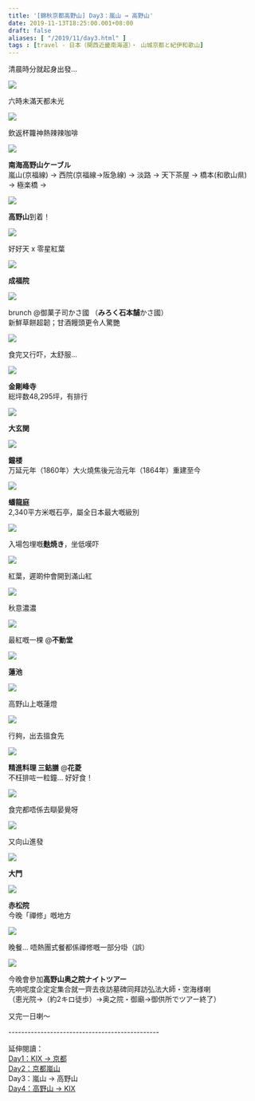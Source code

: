 ```yaml
---
title: '[錦秋京都高野山] Day3：嵐山 → 高野山'
date: 2019-11-13T18:25:00.001+08:00
draft: false
aliases: [ "/2019/11/day3.html" ]
tags : [travel - 日本（関西近畿南海道）・ 山城京都と紀伊和歌山]
---
```


清晨時分就起身出發...  

![](https://aegzlq.ch.files.1drv.com/y4mPfjNG7-nebfzH9YWElxcQWiZesWMdXddbDJS-IsuOEyLlzCDb8TIRkMAF6lrSz201BQGZC-l_SV0vUFkR3xYYWO-Ccnrtbcm2tWW3OGiNjMyG6WX4OPsep8WJwsPQPgGIF94-KEjg1dMCxX8Cw6N0bMvw8Mc-YnooPP7uV6hEBUX1wkLpzmKG2TfR-yay-Sp97ZNYliqPgakjPvBJG6gEw?width=660&height=371&cropmode=none)

六時未滿天都未光  

![](https://augulq.ch.files.1drv.com/y4m-x2mmNyGOVFlEqd-TTtDRJAfWx6-DJS8KtjDG_rvo4Yklsc-SvlP_mZfER3F1p9Lt9OzYjqetdxcY8CpCTvxKPS1gsxvTiN5qE4cbopikqT4R1xLmaINwheDEj1S2oecFS4dv-GfPXrxGaRCD8JA1SEFcWuVCc0rnp-eucPgAdJ4tDmM-4WqtnAS7ApBFjsZWsKmxq0jaJQGmyeuDf70kA?width=371&height=660&cropmode=none)

飲返杯籮神熱辣辣咖啡  

![](https://apgylq.ch.files.1drv.com/y4m2Txq3s-U-Mb5AS2sse5HbXNhFeNIhYagpqcAJxep0SRZKRkRWhfl2YPiaBNXnO_vMEqfNv5ifiHV5MjPFwB2k3d0_4F190dUP3xtwaKVcRnpkAqaHKdWfDF4pVYymG8nn_0r7-hUGkk2gMa4n1kyHHUWT_L5vcKehW2MQOSufhhnHF6qxLR2nZ0f50h26UbXJVriJQj73LAMxlAD9vnKbg?width=660&height=371&cropmode=none)

**南海高野山ケーブル**  
嵐山(京福線) → 西院(京福線→阪急線) → 淡路 → 天下茶屋 → 橋本(和歌山県) → 極楽橋 →  

![](https://apgzlq.ch.files.1drv.com/y4mwnhp5cvdfoi6j4viTlFj_FiBlsOZX0Hgy0mlZwULQV4sy-JgzhN_iqV6LDc3fIM117VbxSmbTqWZNTpms9lZxDWTPDmqSZFPLrWYkjJVxZc1N8rlsD2p4wGfpHUYnVeEcICyOjY1K-3cSKkdd8-cF4c4OaCzOHWLyoUKw7pzBtuHhPo6QpTvUtYaawuPRtuCK3CEseudTx3dBXa67_faZQ?width=660&height=371&cropmode=none)

**高野山**到着！  

![](https://zogtlq.ch.files.1drv.com/y4m2BZpW4uxjtFXyopuZJeo4ubWLVs9UshCzo8qRy-Ibb031GnXjtYp85dFxiR1mRgPg6RcBUXgZov2agfALxKKgbBA2OfgJuBc17p1xfywhijheTiLlrXZCck317sIIGLWh58bHspVzgBbM0kVtVLlT-rsiD-zkVLX7UcsXQ6SU_DzuMETzEwja3EbIJzwkhFg70FmPjpyFRGOfUKydjkcRA?width=660&height=371&cropmode=none)

好好天 x 零星紅葉  

![](https://zegxlq.ch.files.1drv.com/y4mQusBkVVWtH1sxwHX3GPOrK5bAKlNwju7yC-UgGvZqnb4WiklyVlNnCqlsFcHhKsnDvm2YIiV5YEikqOuHScEnnPZzUQdaVNYfIwyoUhSTpHPLhZI0Vu4L6q59QysvK1UvFMgQrHyyelEDYEHMmALKLTiPlyiwGDtTGQ06nFHgXLI5krqTbFqdpS2KSBadaRkdEcXWdfxnp2cu_4h5UPFXA?width=660&height=371&cropmode=none)

**成福院**  

![](https://zegwlq.ch.files.1drv.com/y4mFQDVtRqFiKQ7P3Njo2llCH3JK2lr35zjwY3_Ncy98qrtLGCOaTIIFB9FBYKzgqtzlJ9_EBqPo5sLcUW_rOo_T6QelvC5xqM8zENAtBnnPnxJ2lw-vJ-E12lCWSDb67atIfOgpXYQT9_qtRK8YNMtty3R3NDd65Ugq0yWE-4EREPha-3VbJaefNaHxlG4lRHt2pgg9_VsCdSzW6HzzuBMQg?width=660&height=371&cropmode=none)

brunch @御菓子司かさ國 （**みろく石本舗**かさ國）   
新鮮草餅超韌；甘酒饅頭更令人驚艷  

![](https://zugzlq.ch.files.1drv.com/y4mIrcSw0TGpAFicL_pru3Ewa7gjQoljN-IQw3Nn7mC8M-6z7c_wYjtRAeBELNmmPCEsm8Wc0KAKjyWzlxybF0SZ0iYz2G6WkVCvjXtV-zKM4E5yPOjM5ktBUp38yQFMaWXiS3ZEFWXLnrwn7RpL3trfxPF5rw_xER6Av6uf1xx6G-JhrzymTOBmpVFg3zYqaECmDvibOLnNW9MmynDri9VYA?width=660&height=371&cropmode=none)

食完又行吓，太舒服...  

![](https://zpgylq.ch.files.1drv.com/y4mF1_57c0Nw6vQD87csy4fw8s9mJ6e5CbTdi3QfE2-l9Qt-slRMWPnge0wSxhXLhAJRFRxexrDy1DOjUpY8mElhasPMNyuJ0RzbWUUkKV4KbKYYYxTVfoDUXCTvk_XzYMkX0V7QXkf8emuJPVe6DdFy5Sg2AFda_Vjv_NoJ_6AoIZUSEitApfL6CXgTJQa8bbmW4S1qMUf9NbnH2cF9tfDRg?width=660&height=371&cropmode=none)

**金剛峰寺**  
総坪数48,295坪，有排行  

![](https://yogwlq.ch.files.1drv.com/y4me4UTULhUDvHPxeyN04ftXk1nKc6iEy4JkaW7nsf6uCkWVe8AJTuA3X_ioocNBtgVrEvYhoszfqf_dG5vWZl0tYWPCnS86_bXrpBs6YkrCimP7JpiUC1zWwkh0g2j0MODt7K9mwiGz1yPIIPGR24pgMdsRrY2KAxD4xrVKQbPy1i0HrZsT8i9iu3B5XOdqoNkYOfrDSiBNBPEO10qpZksEQ?width=660&height=371&cropmode=none)

**大玄関**  

![](https://aejnoq.ch.files.1drv.com/y4mygkfIkFgmkMF3lZxmFSbpNINgwVGbYKua-XlxfIlU-UvMsHxQfIRjUDI-Kb84do2sKEQXaCyb0aVTEtCu6ptqN8bbRMxlh9JIyfaee4CL9H5R54-M_pZU7tCZI8N-dGD0N8ix05FyZBL0JTpWCG5jPc8rjoRHcpFN228Gm840GIsLoLRi0_PsDScSjh1vY8trpoHjYYAKSwYnPdTMsvcAQ?width=660&height=371&cropmode=none)

**鐘楼**  
万延元年（1860年）大火燒焦後元治元年（1864年）重建至今  

![](https://aejqoq.ch.files.1drv.com/y4mtUkGwnm9EQwbIYw2Kg1wjS3sddGad5xOZs8vEinUj5yqmaexG4rQC1TVCVj67d9xeWLFn8HwUF9Cc0rd5-RgtjiV_763lGg6dE1Aatn0dkstVDNBB37HnUap0nWJopcAK0C9-VyldbcnBvHBK3061Qfbe0a-NQdNjKyGAwYOFGMtEq03_ZSrKdAohPBQ7omMmkzHE17BIGBlHDXVWfgt5g?width=660&height=371&cropmode=none)

**蟠龍庭**  
2,340平方米嘅石亭，屬全日本最大嘅級別  

![](https://aojkoq.ch.files.1drv.com/y4m7wNDdRBsyT6SZaWQvYdQE4Dh7jn-fDEvTIpaXFefCwQ8qqAJY808Zu5-jl4cEmLKoeKFLnCrDEg8E46jJK0PMpGXx8AByoXOC0nBQzPadJtF8uc0CBekyrRLvNZplX5vDicftroqo5TqtqoPkI29p45O_UcTtQzLrq9NBV-AbqFNwbJdChWE_Vg7evKW1fpndIYgUi8E1E2feshgT9CI9Q?width=660&height=371&cropmode=none)

入場包埋嘅**麩焼き**，坐低嘆吓  

![](https://zojjoq.ch.files.1drv.com/y4mucpfjwMybIJ0lE71rS78ZRLNyLFiRITNa5-3peKnF6xeA2Lyhj1eMM43DPqi9fB0WOw-boxi9cskZi_oEpdt6ODZ6xfUBYDB58ADHr1emqjGj399gqhehf9cwo7p0TQlO0gW6P7n5RdtsCSHci16NCqWPOeDWWl0PykafpGiHvCE5YJe_vvIbwTb7i_8OYtYz86R0MQD5sWwboodxj4UFg?width=660&height=371&cropmode=none)

紅葉，遲啲仲會開到滿山紅  

![](https://aphizw.ch.files.1drv.com/y4myDU12cViyMGrsTfvms4iip5D3FTWqaC6frzcUIc5vWc3bGvCUXy6GLUpjKspJNaDa_EMfLbuKdPAcSeWLQ1kliSFDoEYdFPNJTruSaUzhBmNHT4M_XP4NEmgyvumUDaGGFVhKqSZPzItvmrWeeSZndzQBiFKMasR1xWsOln16gBtaYl6tto5rg6jVn5PXOS3bGsfeCAxT7UZE8iRAh2jiQ?width=371&height=660&cropmode=none)

秋意濃濃  

![](https://auhgzw.ch.files.1drv.com/y4mFqGIawGXZDoeaoSX5oEWuf44cPXLmQkzUOtI8aPQN88BydAaAJzwsh6PReHevZdYUSeYofzQ7S-WK_Qz2oz-FDaZp7ZQ0_KTxOVGF8J0JhKvdUyxdQh1aDlgtORnEsBT0oLYUTwlQ6a3V6efQRjfLFXk39faZ5sf-SylWRXm4m1CriioSpkl58R1n5Q0PjdXiNisRx8GWIj3jAWAE9qz6g?width=660&height=371&cropmode=none)

最紅嘅一棵 @**不動堂**  

![](https://zohjzw.ch.files.1drv.com/y4mbLj46t2LzRzawGMNb0DSkzY0CtFAs6gRoWps4SyvOMC-y33hKwQmAIW022F_N5QrDfBtFx72-aZftQypZiBAY5xb3bbKx7pxm3SVwznHzDBLRItApwwBiyk_YxHVhIQ8Fizbqz3S3lz_-ZEcYpXql7_-u1TamMhRHJSvtgGAhlWfsCfJr5chETWnEiUnDh1wL1rI4T1i6g3jzUMeBPa8mQ?width=660&height=371&cropmode=none)

**蓮池**  

![](https://yohczw.ch.files.1drv.com/y4m-kcVupSUqvb9YnHiduU5uyiYIUmKndEIpRK2tdY6QMcfxo5XbKTJfNNWWZSaPvb0MGWui4-ga2CrAKIIIZgnsxfBqm3bbGyfndZcCo6bm23pAZ23EK09RvNBVuTerc8BLz-VQxS03vT_5Gi4bYC_ONZqApTUSSAEFDCoGvQHSh1zEjrPyQLtRk2tkyJ52jrJhlsVzZhIiGPpQ1U4vlNsqQ?width=660&height=371&cropmode=none)

高野山上嘅蓮燈  

![](https://aohsfg.ch.files.1drv.com/y4m1OieIPB4uNcTg7PecM3pEErZQJO9fbfhIlVMc6ks1kM_G-LtS_JCNf6yBgWvVz1pV8RvV0ZojRAkVo5AaWM9ANOn6_dqd6kyuJeEpuR-JY-E2HBybMg_1KLkE2qlTv1miPeC3fBOoq-a-XkVacWsNV49sq-IMipBFwzM7MSKtNT0-zYbj7wXc1E0rgTXg6It0CO6iNmOANkNj-no3Tiiaw?width=660&height=371&cropmode=none)

行夠，出去搵食先  

![](https://aehsfg.ch.files.1drv.com/y4mTeNmOMPikgoVTgVPdVUgBGICPY4ot0nCt7cOagKD8agOFYxvgPm4uK0LH3HaXTM0OpbT30RJ5zV3U1b8yNjIL2YonZIsIDnXPYkGd4uKSSOeuoBQSCkD1ot6nMG9Ei3C_YZAUqFUXRpXskp-_9Cv7md_nn3tKGUnos1mo5Y6tHBX44mJ03cb_6KMVtbB1qX5yTS_gIbjsHo7q2FxsKCWNg?width=660&height=371&cropmode=none)

**精進料理 三鈷膳** @**花菱**  
不枉排咗一粒鐘... 好好食！  

![](https://zohjfg.ch.files.1drv.com/y4mAi760URuyHsz6ez9mzpPYKcFfBtKioCbgwHdRrV3Mn3b2Vn89BrDKKzJaM7sBrx6oX0TYATD3aIewHmvyZUAzieOnl9EEBoH8LsUpViw2D8aZCVofJ6fDDM96znNmLHK4_Lc1kqk624q0lVTW4BPOxeHZEYZZZ2TZ48jxfbsl9ZFxvt6MjV67J4cHRq1ObyxWZp0Cfmn4w5AlYUA2Cioxg?width=660&height=371&cropmode=none)

食完都唔係去瞓晏覺呀  

![](https://zehqfg.ch.files.1drv.com/y4mrLRwgfPD77T2wOEvpPo3ySHYAQc9s9af529uzmlwoj1SMgi-UsFZoZWLlDAzk4Gtj77yxzGFgccCFotBqoOQOhIJfNCj1ZkosEaVsHV8dxULs5jaUA6zp0ITDLbM5kt8XrtZvgTss0O8xn5gBnUg0gw0zFjX1gG-fZg-frnNxpVR0mSYlyltN9XdWDIJUrHzNWyL7jZDguDqbw9aNxueWQ?width=660&height=371&cropmode=none)

又向山進發  

![](https://zehmfg.ch.files.1drv.com/y4mIuVOWHv1IXCDj4gYLBTaX9vj3JnQFZ_d5zG2Yo0X4EJT2ufCkivd8wCNy4cGsrfp6_gYrojFqpkBmPFGG3InMXgt1jIgJorCQyUv1WM4FKtoAdezZYlEvyclYv7Z8uvOgCt1ziWyncc9ZFiB2hJNbQYfsc_uS9OTWJn-fWGqB5f9q1Y1Wyu8fH7Ed1wIVCFwqDpdE6I_YVySD5vfJ89cEA?width=660&height=371&cropmode=none)

**大門**  

![](https://yohrfg.ch.files.1drv.com/y4mtsGtcb8Z2lIRgYTihqf9dnjqzehg4T1zCXyms4RNr8k7EYOdce0Mt7eyPrR83kT6T8kTO7fZFTbVqMXKgGH9QpOqNv0dfxaGjysW29Arkw6jyvb6B6wijItmHjW-M8HUytLLGExWANOj6AhnXeeBCyKJ2AKhimi0DSpwwx1wktkQjWby1MHwSQ7yRi8Rkp9lCjv0WAyGzRDgEETegtCUiQ?width=660&height=371&cropmode=none)

**赤松院**  
今晚「禪修」嘅地方  

![](https://aogeiw.ch.files.1drv.com/y4mC5bYeKQerjJrfeEw48XGY3cZ7-FC9hqhPVpVJw7DYKONHjYk6zr9jLocOY9O9Gpvocf1Jh2d9Inn3SJgk8ZJjBmOkuxLiqgZZEwRmXpQ-BoVR9KeGckQ49xpann24BC3A2cnZu_Q2VG0zfc0HRt6PhXTlLvhEwQVnBTvc-U0Y-bS9u5YdBI_76h2QaHhauWdDeXj4CrQOVxsNMBic0aOLQ?width=660&height=371&cropmode=none)

晚餐... 唔熱團式餐都係禪修嘅一部分啩（誤）  

![](https://aogaiw.ch.files.1drv.com/y4myIYrRsO8mQPbpfeTA0IdiVLT8h0nLdF4eLZ_bQ9iY_fqapzoey_9lTkYIn-OINdsTpe7Ru0VbhOEiDiswXj5wO1lFhZtOSiZDCRPKY_W3r3Fco2xOrp-nnBUHdAkg89LEEz1bE59KyAoAWrUWyFCG3q1biZaKBeA1f-GospEHmrE5IGGixhrnAHgoi7qQaOzSwW5k3LtuUhQzhTrpknKrg?width=371&height=660&cropmode=none)

今晚會參加**高野山奥之院ナイトツアー**  
先响呢度企定定集合就一齊去夜訪墓碑同拜訪弘法大師・空海様喇  
（恵光院→（約2キロ徒歩）→奥之院・御廟→御供所でツアー終了）  
  
  
又完一日喇～  
  
  
\-----------------------------------------------  
  
延伸閱讀：  
[Day1：KIX → 京都](https://www.hidie.net/2019/11/day1kix.html)  
[Day2：京都嵐山](https://www.hidie.net/2019/11/day2.html)  
Day3：嵐山 → 高野山  
[Day4：高野山 → KIX](https://www.hidie.net/2019/11/day4-kix.html)